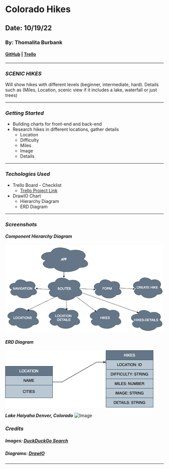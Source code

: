 # Colorado Hikes

## Date: 10/19/22
### By: Thomalita Burbank
#### [GitHub](https://github.com/thomalita) | [Trello](https://trello.com/b/kScL36IN/denver-hikes)
***

### ***SCENIC HIKES***
Will show hikes with different levels (beginner, intermediate, hard). Details such as (Miles, Location, scenic view if it includes a lake, waterfall or just trees)
***

### ***Getting Started***
* Building charts for front-end and back-end 
* Research hikes in different locations, gather details
     * Location
     * Difficulty
     * Miles
     * Image
     * Details

***

### ***Techologies Used***
* Trello Board - Checklist
    * [Trello Project Link](https://trello.com/b/kScL36IN/denver-hikes)
* DrawIO Chart
    * Hierarchy Diagram
    * ERD Diagram



***
### ***Screenshots***

#### ***Component Hierarchy Diagram***
![Image](./images/denverHikesProject.drawio.png)

#### ***ERD Diagram***
![Image](./images/denverHikesERD.drawio%20(1).png)

***Lake Haiyaha Denver, Colorado***
![Image](https://www.foxintheforest.net/wp-content/uploads/2020/05/rob-morton-fecsiuPSJsc-unsplash-1536x1024.jpg)

### ***Credits***
##### Images: [DuckDuckGo Search](http://www.duckduckgo.com)

##### Diagrams: [DrawIO](https://app.diagrams.net/)

***